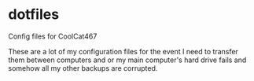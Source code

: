 # dotfiles
Config files for CoolCat467

These are a lot of my configuration files for the event I need to transfer
them between computers and or my main computer's hard drive fails and
somehow all my other backups are corrupted.
